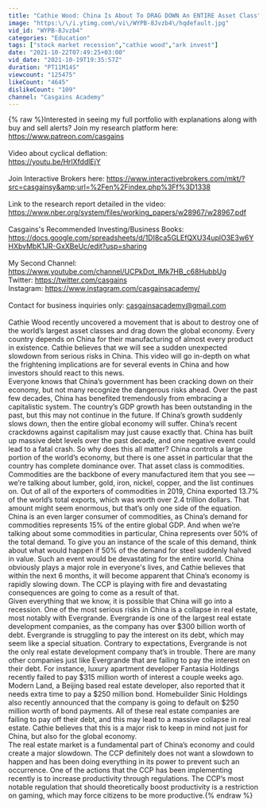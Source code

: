 ```yaml
---
title: "Cathie Wood: China Is About To DRAG DOWN An ENTIRE Asset Class"
image: "https:\/\/i.ytimg.com\/vi\/WYPB-8Jvzb4\/hqdefault.jpg"
vid_id: "WYPB-8Jvzb4"
categories: "Education"
tags: ["stock market recession","cathie wood","ark invest"]
date: "2021-10-22T07:49:25+03:00"
vid_date: "2021-10-19T19:35:57Z"
duration: "PT11M14S"
viewcount: "125475"
likeCount: "4645"
dislikeCount: "109"
channel: "Casgains Academy"
---
```

{% raw %}Interested in seeing my full portfolio with explanations along with buy and sell alerts? Join my research platform here: <a rel="nofollow" target="blank" href="https://www.patreon.com/casgains">https://www.patreon.com/casgains</a><br /><br />Video about cyclical deflation: <br /><a rel="nofollow" target="blank" href="https://youtu.be/HrlXfddlEjY">https://youtu.be/HrlXfddlEjY</a> <br /><br />Join Interactive Brokers here: <a rel="nofollow" target="blank" href="https://www.interactivebrokers.com/mkt/?src=casgainsy&amp;url=%2Fen%2Findex.php%3Ff%3D1338">https://www.interactivebrokers.com/mkt/?src=casgainsy&amp;url=%2Fen%2Findex.php%3Ff%3D1338</a><br /><br />Link to the research report detailed in the video: <a rel="nofollow" target="blank" href="https://www.nber.org/system/files/working_papers/w28967/w28967.pdf">https://www.nber.org/system/files/working_papers/w28967/w28967.pdf</a><br /><br />Casgains's Recommended Investing/Business Books: <a rel="nofollow" target="blank" href="https://docs.google.com/spreadsheets/d/1DI8ca5GLEfQXU34uplO3E3w6YHXbvMbK1JR-GxXBeUc/edit?usp=sharing">https://docs.google.com/spreadsheets/d/1DI8ca5GLEfQXU34uplO3E3w6YHXbvMbK1JR-GxXBeUc/edit?usp=sharing</a><br /><br />My Second Channel:<br /><a rel="nofollow" target="blank" href="https://www.youtube.com/channel/UCPkDot_lMk7HB_c68HubbUg">https://www.youtube.com/channel/UCPkDot_lMk7HB_c68HubbUg</a><br />Twitter: <a rel="nofollow" target="blank" href="https://twitter.com/casgains">https://twitter.com/casgains</a><br />Instagram: <a rel="nofollow" target="blank" href="https://www.instagram.com/casgainsacademy/">https://www.instagram.com/casgainsacademy/</a><br /><br />Contact for business inquiries only: casgainsacademy@gmail.com<br /><br />Cathie Wood recently uncovered a movement that is about to destroy one of the world’s largest asset classes and drag down the global economy. Every country depends on China for their manufacturing of almost every product in existence. Cathie believes that we will see a sudden unexpected slowdown from serious risks in China. This video will go in-depth on what the frightening implications are for several events in China and how investors should react to this news.<br />Everyone knows that China’s government has been cracking down on their economy, but not many recognize the dangerous risks ahead. Over the past few decades, China has benefited tremendously from embracing a capitalistic system. The country’s GDP growth has been outstanding in the past, but this may not continue in the future. If China’s growth suddenly slows down, then the entire global economy will suffer. China’s recent crackdowns against capitalism may just cause exactly that. China has built up massive debt levels over the past decade, and one negative event could lead to a fatal crash. So why does this all matter? China controls a large portion of the world’s economy, but there is one asset in particular that the country has complete dominance over. That asset class is commodities. Commodities are the backbone of every manufactured item that you see — we’re talking about lumber, gold, iron, nickel, copper, and the list continues on. Out of all of the exporters of commodities in 2019, China exported 13.7% of the world’s total exports, which was worth over 2.4 trillion dollars. That amount might seem enormous, but that’s only one side of the equation. China is an even larger consumer of commodities, as China’s demand for commodities represents 15% of the entire global GDP. And when we’re talking about some commodities in particular, China represents over 50% of the total demand. To give you an instance of the scale of this demand, think about what would happen if 50% of the demand for steel suddenly halved in value. Such an event would be devastating for the entire world. China obviously plays a major role in everyone's lives, and Cathie believes that within the next 6 months, it will become apparent that China’s economy is rapidly slowing down. The CCP is playing with fire and devastating consequences are going to come as a result of that.<br />Given everything that we know, it is possible that China will go into a recession. One of the most serious risks in China is a collapse in real estate, most notably with Evergrande. Evergrande is one of the largest real estate development companies, as the company has over $300 billion worth of debt. Evergrande is struggling to pay the interest on its debt, which may seem like a special situation. Contrary to expectations, Evergrande is not the only real estate development company that’s in trouble. There are many other companies just like Evergrande that are failing to pay the interest on their debt. For instance, luxury apartment developer Fantasia Holdings recently failed to pay $315 million worth of interest a couple weeks ago. Modern Land, a Beijing based real estate developer, also reported that it needs extra time to pay a $250 million bond. Homebuilder Sinic Holdings also recently announced that the company is going to default on $250 million worth of bond payments. All of these real estate companies are failing to pay off their debt, and this may lead to a massive collapse in real estate. Cathie believes that this is a major risk to keep in mind not just for China, but also for the global economy.<br />The real estate market is a fundamental part of China’s economy and could create a major slowdown. The CCP definitely does not want a slowdown to happen and has been doing everything in its power to prevent such an occurrence. One of the actions that the CCP has been implementing recently is to increase productivity through regulations. The CCP’s most notable regulation that should theoretically boost productivity is a restriction on gaming, which may force citizens to be more productive.{% endraw %}
